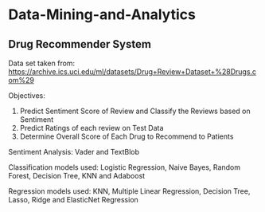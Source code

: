 # Data-Mining-and-Analytics

## Drug Recommender System

Data set taken from: https://archive.ics.uci.edu/ml/datasets/Drug+Review+Dataset+%28Drugs.com%29

Objectives:
1. Predict Sentiment Score of Review and Classify the Reviews based on Sentiment
2. Predict Ratings of each review on Test Data
3. Determine Overall Score of Each Drug to Recommend to Patients

Sentiment Analysis: Vader and TextBlob

Classification models used: Logistic Regression, Naive Bayes, Random Forest, Decision Tree, KNN and Adaboost 

Regression models used:  KNN, Multiple Linear Regression, Decision Tree, Lasso, Ridge and ElasticNet Regression



